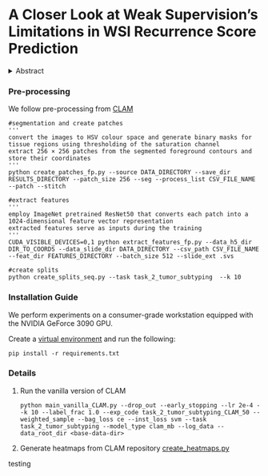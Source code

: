 # A Closer Look at Weak Supervision’s Limitations in WSI Recurrence Score Prediction

<details>
  <summary>Abstract
  </summary>
  TBD
</details>

### Pre-processing

We follow pre-processing from [CLAM](https://github.com/mahmoodlab/CLAM)
```
#segmentation and create patches
'''
convert the images to HSV colour space and generate binary masks for tissue regions using thresholding of the saturation channel
extract 256 × 256 patches from the segmented foreground contours and store their coordinates
'''
python create_patches_fp.py --source DATA_DIRECTORY --save_dir RESULTS_DIRECTORY --patch_size 256 --seg --process_list CSV_FILE_NAME --patch --stitch

#extract features
'''
employ ImageNet pretrained ResNet50 that converts each patch into a 1024-dimensional feature vector representation
extracted features serve as inputs during the training
'''
CUDA_VISIBLE_DEVICES=0,1 python extract_features_fp.py --data_h5_dir DIR_TO_COORDS --data_slide_dir DATA_DIRECTORY --csv_path CSV_FILE_NAME --feat_dir FEATURES_DIRECTORY --batch_size 512 --slide_ext .svs

#create splits
python create_splits_seq.py --task task_2_tumor_subtyping  --k 10
```

### Installation Guide

We perform experiments on a consumer-grade workstation equipped with the NVIDIA GeForce 3090 GPU. 

Create a [virtual environment](https://docs.python.org/3/library/venv.html) and run the following:

```
pip install -r requirements.txt
```

### Details

1. Run the vanilla version of CLAM
   ```
   python main_vanilla_CLAM.py --drop_out --early_stopping --lr 2e-4 --k 10 --label_frac 1.0 --exp_code task_2_tumor_subtyping_CLAM_50 --weighted_sample --bag_loss ce --inst_loss svm --task task_2_tumor_subtyping --model_type clam_mb --log_data --data_root_dir <base-data-dir>
   ```

2. Generate heatmaps from CLAM repository [create_heatmaps.py](https://github.com/mahmoodlab/CLAM/blob/master/create_heatmaps.py)


testing
